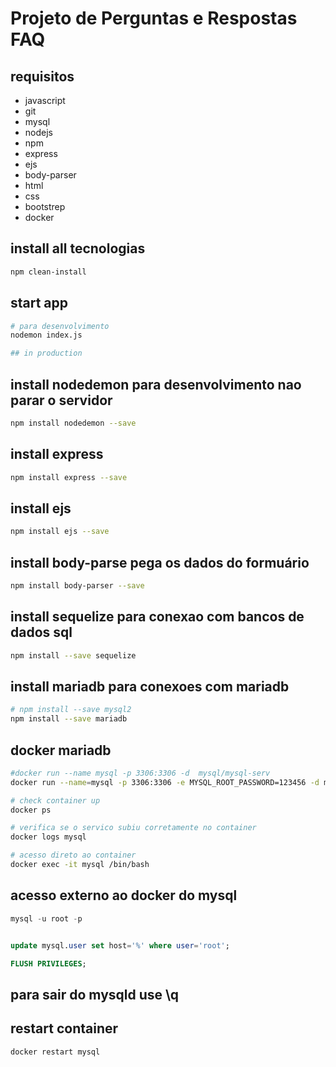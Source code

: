 # Projeto de Perguntas e Respostas FAQ

## requisitos

* javascript
* git
* mysql
* nodejs
* npm
* express
* ejs
* body-parser
* html
* css
* bootstrep
* docker

## install all tecnologias

```bash
npm clean-install
```

## start app

```bash
# para desenvolvimento
nodemon index.js

## in production
```

## install nodedemon para desenvolvimento nao parar o servidor

```bash
npm install nodedemon --save
```

## install express

```bash
npm install express --save
```

## install ejs

```bash
npm install ejs --save
```

## install body-parse pega os dados do formuário

```bash
npm install body-parser --save
```

## install sequelize para conexao com bancos de dados sql

```bash
npm install --save sequelize
```

## install mariadb para conexoes com mariadb

```bash
# npm install --save mysql2
npm install --save mariadb
```

## docker mariadb

```bash
#docker run --name mysql -p 3306:3306 -d  mysql/mysql-serv
docker run --name=mysql -p 3306:3306 -e MYSQL_ROOT_PASSWORD=123456 -d mysql/mysql-server:latest

# check container up
docker ps

# verifica se o servico subiu corretamente no container
docker logs mysql

# acesso direto ao container
docker exec -it mysql /bin/bash
```

## acesso externo ao docker do mysql

```sql
mysql -u root -p


update mysql.user set host='%' where user='root';

FLUSH PRIVILEGES;
```

## para sair do mysqld use \q

## restart container

```bash
docker restart mysql
```
